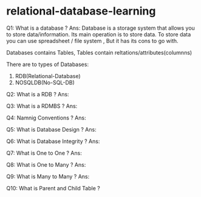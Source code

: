 # relational-database-learning

Q1: What is a database ?
Ans: Database is a storage system that allows you to store data/information. Its main operation is to store data. 
To store data you can use spreadsheet / file system , But it has its cons to go with.

Databases contains Tables, Tables contain reltations/attributes(columnns)

There are to types of Databases: 
1) RDB(Relational-Database)
2) NOSQLDB(No-SQL-DB)

Q2: What is a RDB ?
Ans:

Q3: What is a RDMBS ?
Ans:

Q4: Namnig Conventions ?
Ans:

Q5: What is Database Design ?
Ans:

Q6: What is Database Integrity ?
Ans:

Q7: What is One to One ?
Ans:

Q8: What is One to Many ?
Ans:

Q9: What is Many to Many ?
Ans:

Q10: What is Parent and Child Table ?
